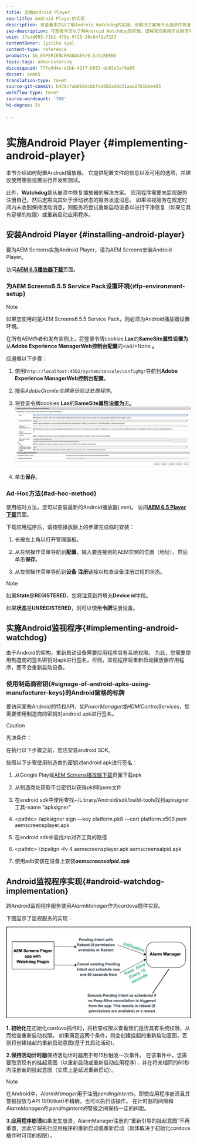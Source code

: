 ```yaml
---
title: 实施Android Player
seo-title: Android Player的实现
description: 可查看本页以了解Android Watchdog的实施，该解决方案用于从崩溃中恢复播放器。
seo-description: 可查看本页以了解Android Watchdog的实施，该解决方案用于从崩溃中恢复播放器。
uuid: 17edd093-f1b1-479e-9f25-28c64f1a7223
contentOwner: Jyotika syal
content-type: reference
products: SG_EXPERIENCEMANAGER/6.5/SCREENS
topic-tags: administering
discoiquuid: 77fe9d4e-e1bb-42f7-b563-dc03e3af8a60
docset: aem65
translation-type: tm+mt
source-git-commit: b439cfab068dcbbfab602ad8d31aaa2781bde805
workflow-type: tm+mt
source-wordcount: '768'
ht-degree: 1%

---
```



# 实施Android Player {#implementing-android-player}

本节介绍如何配置Android播放器。 它提供配置文件的信息以及可用的选项，并建议使用哪些设置进行开发和测试。

此外，**Watchdog**&#x200B;是从崩溃中恢复播放器的解决方案。 应用程序需要向监视服务注册自己，然后定期向其处于活动状态的服务发送消息。 如果监视服务在规定时间内未收到保持活动消息，则服务将尝试重新启动设备以进行干净恢复（如果它具有足够的权限）或重新启动应用程序。

## 安装Android Player {#installing-android-player}

要为AEM Screens实施Android Player，请为AEM Screens安装Android Player。

访问&#x200B;[**AEM 6.5播放器下载**](https://download.macromedia.com/screens/)页面。

### 为AEM Screens6.5.5 Service Pack设置环境{#fp-environment-setup}

>[!NOTE]
>如果您使用的是AEM Screens6.5.5 Service Pack，则必须为Android播放器设置环境。

在所有AEM作者和发布实例上，将登录令牌cookies **Lax**&#x200B;的&#x200B;**SameSite属性设置为**&#x200B;从&#x200B;**Adobe Experience ManagerWeb控制台配置**&#x200B;的&lt;a4/>None **。**

应遵循以下步骤：

1. 使用`http://localhost:4502/system/console/configMgr`导航到&#x200B;**Adobe Experience ManagerWeb控制台配置**。

1. 搜索&#x200B;*AdobeGranite令牌身份验证处理程序*。

1. 将登录令牌cookies **Lax**&#x200B;的&#x200B;**SameSite属性设置为**&#x200B;无&#x200B;**。**
   ![图像](/help/user-guide/assets/granite-updates.png)

1. 单击&#x200B;**保存**。


### Ad-Hoc方法{#ad-hoc-method}

使用临时方法，您可以安装最新的Android播放器(*.exe*)。 访问&#x200B;[**AEM 6.5 Player下载**](https://download.macromedia.com/screens/)页面。

下载应用程序后，请按照播放器上的步骤完成临时安装：

1. 长按左上角以打开管理面板。
1. 从左侧操作菜单导航到&#x200B;**配置**，输入要连接到的AEM实例的位置（地址），然后单击&#x200B;**保存**。

1. 从左侧操作菜单导航到&#x200B;**设备** **注册**&#x200B;链接以检查设备注册过程的状态。

>[!NOTE]
>
>如果&#x200B;**State**&#x200B;是&#x200B;**REGISTERED**，您将注意到将填充&#x200B;**Device id**&#x200B;字段。
>
>如果&#x200B;**状态**&#x200B;是&#x200B;**UNREGISTERED**，则可以使用&#x200B;**令牌**&#x200B;注册设备。

## 实施Android监视程序{#implementing-android-watchdog}

由于Android的架构，重新启动设备需要应用程序具有系统权限。 为此，您需要使用制造商的签名密钥对apk进行签名，否则，监视程序将重新启动播放器应用程序，而不会重新启动设备。

### 使用制造商密钥{#signage-of-android-apks-using-manufacturer-keys}的Android窗格的标牌

要访问某些Android的特权API，如&#x200B;*PowerManager*&#x200B;或&#x200B;*HDMIControlServices*，您需要使用制造商的密钥对android apk进行签名。

>[!CAUTION]
>
>先决条件：
>
>在执行以下步骤之前，您应安装android SDK。

按照以下步骤使用制造商的密钥对android apk进行签名：

1. 从Google Play或[AEM Screens播放器下载](https://download.macromedia.com/screens/)页面下载apk
1. 从制造商处获取平台密钥以获得&#x200B;*pk8*&#x200B;和&#x200B;*pem*&#x200B;文件

1. 在android sdk中使用查找~/Library/Android/sdk/build-tools找到apksigner工具-name &quot;apksigner&quot;
1. &lt;pathto> /apksigner sign —key platform.pk8 —cert platform.x509.pem aemscreensplayer.apk
1. 在android sdk中查找zip对齐工具的路径
1. &lt;pathto> /zipalign -fv 4 aemscreensplayer.apk aemscreensalpid.apk
1. 使用adb安装在设备上安装&#x200B;***aemscreensalpid.apk***

## Android监视程序实现{#android-watchdog-implementation}

跨Android监视程序服务使用&#x200B;*AlarmManager*&#x200B;作为cordova插件实现。

下图显示了监视服务的实现：

![chlimage_1-31](assets/chlimage_1-31.png)

**1. 初始化**&#x200B;在初始化cordova插件时，将检查权限以查看我们是否具有系统权限，从而检查重新启动权限。 如果满足这两个条件，则会创建挂起的重新启动意图，否则将创建挂起的重新启动意图(基于其启动活动)。

**2.保持活动计时器**&#x200B;保持活动计时器用于每15秒触发一次事件。 在该事件中，您需要取消现有的挂起意图（以重新启动或重新启动应用程序），并在将来相同的60秒内注册新的挂起意图（实质上是延迟重新启动）。

>[!NOTE]
>
>在Android中，*AlarmManager*&#x200B;用于注册&#x200B;*pendingIntents*，即使应用程序崩溃且其警报投放与API 19(Kitkat)不精确，也可以执行该操作。 在计时器的间隔和&#x200B;*AlarmManager的* *pendingIntent的*&#x200B;警报之间保持一定的间距。

**3.应用程序崩溃**&#x200B;如果发生崩溃，AlarmManager注册的“重新引导的挂起意图”不再重置，因此它将执行应用程序的重新启动或重新启动（具体取决于初始化cordova插件时可用的权限）。
